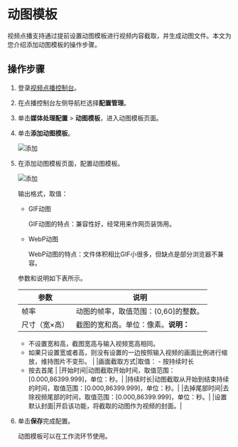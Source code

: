 # 动图模板

视频点播支持通过提前设置动图模板进行视频内容截取，并生成动图文件。本文为您介绍添加动图模板的操作步骤。

## 操作步骤

1.  登录[视频点播控制台](https://vod.console.aliyun.com/)。

2.  在点播控制台左侧导航栏选择**配置管理**。

3.  单击**媒体处理配置** \> **动图模板**，进入动图模板页面。

4.  单击**添加动图模板**。

    ![添加](https://static-aliyun-doc.oss-accelerate.aliyuncs.com/assets/img/zh-CN/7928955061/p182945.png)

5.  在添加动图模板页面，配置动图模板。

    ![添加](https://static-aliyun-doc.oss-accelerate.aliyuncs.com/assets/img/zh-CN/8620106061/p182955.png)

    输出格式，取值：

    -   GIF动图

        GIF动图的特点：兼容性好，经常用来作网页装饰用。

    -   WebP动图

        WebP动图的特点：文件体积相比GIF小很多，但缺点是部分浏览器不兼容。

    参数和说明如下表所示。

    |参数|说明|
    |--|--|
    |帧率|动图的帧率，取值范围：\(0,60\]的整数。|
    |尺寸（宽×高）|截图的宽和高。单位：像素。**说明：**

    -   不设置宽和高，截图宽高与输入视频宽高相同。
    -   如果只设置宽或者高，则没有设置的一边按照输入视频的画面比例进行缩放，维持图片不变形。 |
    |画面截取方式|取值：    -   按持续时长
    -   按去首尾 |
    |开始时间|动图截取开始时间，取值范围：\[0.000,86399.999\]，单位：秒。|
    |持续时长|动图截取从开始到结束持续的时间，取值范围：\[0.000,86399.999\]，单位：秒。|
    |去掉尾部时间|去除视频尾部的时间，取值范围：\[0.000,86399.999\]，单位：秒。|
    |设置默认封面|开启该功能，将截取的动图作为视频的封面。|

6.  单击**保存**完成配置。

    动图模板可以在工作流环节使用。


